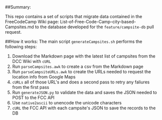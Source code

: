 ##Summary:

This repo contains a set of scripts that migrate data contained in the FreeCodeCamp Wiki page: List-of-Free-Code-Camp-city-based-Campsites.md to the database developed for the `feature/campsite-db` pull request. 

##How it works:
The main script `generateCampsites.sh` performs the following steps:
1. Download the Markdown page with the latest list of campsites from the DCC Wiki with `cURL`
2. Run `parseCampsites.awk` to create a csv from the Markdown page
3. Run `parseCampsiteURLs.awk` to create the URLs needed to request the location info from Google Maps
4. `cURLs` all of those URL's and does a second pass to retry any faliures from the first pass
5. Run `generateJSON.py` to validate the data and saves the JSON needed to POST to the FCC API
6. Use `native2ascii` to unencode the unicode characters
7. `cURL` the FCC API with each campsite's JSON to save the records to the DB